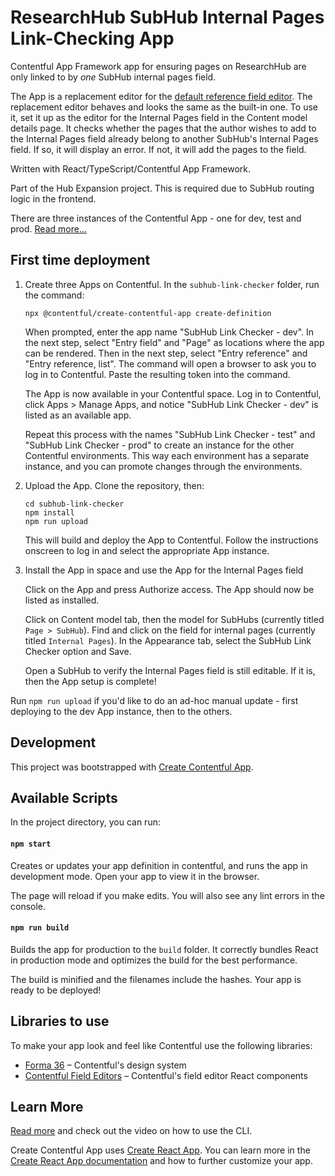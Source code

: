# ResearchHub SubHub Internal Pages Link-Checking App

Contentful App Framework app for ensuring pages on ResearchHub are only linked to by _one_ SubHub internal pages field.

The App is a replacement editor for the [default reference field editor](https://www.contentful.com/developers/docs/extensibility/field-editors/).
The replacement editor behaves and looks the same as the built-in one. To use it, set it up as the editor for the Internal Pages field in the Content model details page.
It checks whether the pages that the author wishes to add to the Internal Pages field already belong to another SubHub's Internal Pages field. If so, it will
display an error. If not, it will add the pages to the field.

Written with React/TypeScript/Contentful App Framework.

Part of the Hub Expansion project. This is required due to SubHub routing logic in the frontend.

There are three instances of the Contentful App - one for dev, test and prod. [Read more...](https://www.contentful.com/developers/docs/extensibility/app-framework/)
## First time deployment

1. Create three Apps on Contentful. In the `subhub-link-checker` folder, run the command:

    ```
    npx @contentful/create-contentful-app create-definition
    ```

    When prompted, enter the app name "SubHub Link Checker - dev". In the next step, select "Entry field" and "Page" as locations where the app can be rendered. Then in the next step, select "Entry reference" and "Entry reference, list". The command will open a browser to ask you to log in to Contentful. Paste the resulting token into the command.

    The App is now available in your Contentful space. Log in to Contentful, click Apps > Manage Apps, and notice "SubHub Link Checker - dev" is listed as an available app.

    Repeat this process with the names "SubHub Link Checker - test" and "SubHub Link Checker - prod" to create an instance for the other Contentful environments. This way each environment has a separate instance, and you can promote changes through the environments.


2. Upload the App. Clone the repository, then:
    ```
    cd subhub-link-checker
    npm install
    npm run upload
    ```
    This will build and deploy the App to Contentful. Follow the instructions onscreen
    to log in and select the appropriate App instance.

3. Install the App in space and use the App for the Internal Pages field
    
    Click on the App and press Authorize access. The App should now be listed as installed.

    Click on Content model tab, then the model for SubHubs (currently titled `Page > SubHub`). Find and click on the field for internal pages (currently titled `Internal Pages`). In the Appearance tab, select the SubHub Link Checker option and Save.

    Open a SubHub to verify the Internal Pages field is still editable. If it is, then the App setup is complete!

Run `npm run upload` if you'd like to do an ad-hoc manual update - first deploying to the dev App instance, then to the others.
## Development
This project was bootstrapped with [Create Contentful App](https://github.com/contentful/create-contentful-app).

## Available Scripts

In the project directory, you can run:

#### `npm start`

Creates or updates your app definition in contentful, and runs the app in development mode.
Open your app to view it in the browser.

The page will reload if you make edits.
You will also see any lint errors in the console.

#### `npm run build`

Builds the app for production to the `build` folder.
It correctly bundles React in production mode and optimizes the build for the best performance.

The build is minified and the filenames include the hashes.
Your app is ready to be deployed!

## Libraries to use

To make your app look and feel like Contentful use the following libraries:

- [Forma 36](https://f36.contentful.com/) – Contentful's design system
- [Contentful Field Editors](https://www.contentful.com/developers/docs/extensibility/field-editors/) – Contentful's field editor React components

## Learn More

[Read more](https://www.contentful.com/developers/docs/extensibility/app-framework/create-contentful-app/) and check out the video on how to use the CLI.

Create Contentful App uses [Create React App](https://create-react-app.dev/). You can learn more in the [Create React App documentation](https://facebook.github.io/create-react-app/docs/getting-started) and how to further customize your app.

